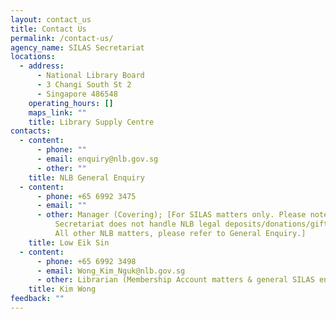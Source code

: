 ```yaml
---
layout: contact_us
title: Contact Us
permalink: /contact-us/
agency_name: SILAS Secretariat
locations:
  - address:
      - National Library Board
      - 3 Changi South St 2
      - Singapore 486548
    operating_hours: []
    maps_link: ""
    title: Library Supply Centre
contacts:
  - content:
      - phone: ""
      - email: enquiry@nlb.gov.sg
      - other: ""
    title: NLB General Enquiry
  - content:
      - phone: +65 6992 3475
      - email: ""
      - other: Manager (Covering); [For SILAS matters only. Please note that SILAS
          Secretariat does not handle NLB legal deposits/donations/gift titles.
          All other NLB matters, please refer to General Enquiry.]
    title: Low Eik Sin
  - content:
      - phone: +65 6992 3498
      - email: Wong_Kim_Nguk@nlb.gov.sg
      - other: Librarian (Membership Account matters & general SILAS enquiries)
    title: Kim Wong
feedback: ""
---
```

